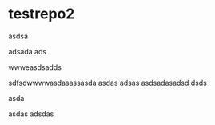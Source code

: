 # testrepo2

asdsa

adsada
ads

wwweasdsadds

sdfsdwwwwasdasassasda
asdas
adsas
asdsadasadsd
dsds

asda

asdas
adsdas
